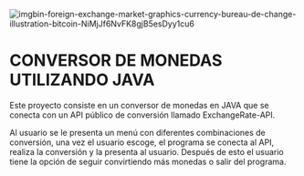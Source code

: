  ![imgbin-foreign-exchange-market-graphics-currency-bureau-de-change-illustration-bitcoin-NiMjJf6NvFK8gjB5esDyy1cu6](https://github.com/JoseGago27/conversor-monedas-java/assets/126510119/f34979fb-24b6-49b1-816a-ab697b16007a)

<h1> CONVERSOR DE MONEDAS UTILIZANDO JAVA </h1>

Este proyecto consiste en un conversor de monedas en JAVA que se conecta con un API público de conversión llamado ExchangeRate-API.

Al usuario se le presenta un menú con diferentes combinaciones de conversión, una vez el usuario escoge, el programa se conecta al API, realiza la conversión y la presenta al usuario. Después de esto
el usuario tiene la opción de seguir convirtiendo más monedas o salir del programa.

